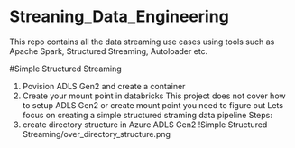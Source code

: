 # Streaning_Data_Engineering
This repo contains all the data streaming use cases using tools such as Apache Spark, Structured Streaming, Autoloader etc.

#Simple Structured Streaming
1. Povision ADLS Gen2 and create a container
2. Create your mount point in databricks
This project does not cover how to setup ADLS Gen2 or create mount point you need to figure out
Lets focus on creating a simple structured straming data pipeline
Steps:
1. create directory structure in Azure ADLS Gen2
   !Simple Structured Streaming/over_directory_structure.png


